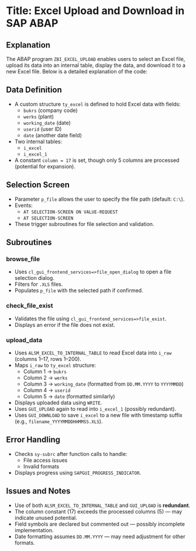 
# Title: Excel Upload and Download in SAP ABAP

## Explanation
The ABAP program `ZBI_EXCEL_UPLOAD` enables users to select an Excel file, upload its data into an internal table, display the data, and download it to a new Excel file. Below is a detailed explanation of the code:

## Data Definition
- A custom structure `ty_excel` is defined to hold Excel data with fields:
  - `bukrs` (company code)
  - `werks` (plant)
  - `working_date` (date)
  - `userid` (user ID)
  - `date` (another date field)
- Two internal tables:
  - `i_excel`
  - `i_excel_1`
- A constant `column = 17` is set, though only 5 columns are processed (potential for expansion).

## Selection Screen
- Parameter `p_file` allows the user to specify the file path (default: `C:\`).
- Events:
  - `AT SELECTION-SCREEN ON VALUE-REQUEST`
  - `AT SELECTION-SCREEN`
- These trigger subroutines for file selection and validation.

## Subroutines

### browse_file
- Uses `cl_gui_frontend_services=>file_open_dialog` to open a file selection dialog.
- Filters for `.XLS` files.
- Populates `p_file` with the selected path if confirmed.

### check_file_exist
- Validates the file using `cl_gui_frontend_services=>file_exist`.
- Displays an error if the file does not exist.

### upload_data
- Uses `ALSM_EXCEL_TO_INTERNAL_TABLE` to read Excel data into `i_raw` (columns 1–17, rows 1–200).
- Maps `i_raw` to `ty_excel` structure:
  - Column 1 → `bukrs`
  - Column 2 → `werks`
  - Column 3 → `working_date` (formatted from `DD.MM.YYYY` to `YYYYMMDD`)
  - Column 4 → `userid`
  - Column 5 → `date` (formatted similarly)
- Displays uploaded data using `WRITE`.
- Uses `GUI_UPLOAD` again to read into `i_excel_1` (possibly redundant).
- Uses `GUI_DOWNLOAD` to save `i_excel` to a new file with timestamp suffix (e.g., `filename_YYYYMMDDHHMMSS.XLS`).

## Error Handling
- Checks `sy-subrc` after function calls to handle:
  - File access issues
  - Invalid formats
- Displays progress using `SAPGUI_PROGRESS_INDICATOR`.

## Issues and Notes
- Use of both `ALSM_EXCEL_TO_INTERNAL_TABLE` and `GUI_UPLOAD` is **redundant**.
- The column constant (17) exceeds the processed columns (5) — may indicate unused potential.
- Field symbols are declared but commented out — possibly incomplete implementation.
- Date formatting assumes `DD.MM.YYYY` — may need adjustment for other formats.
